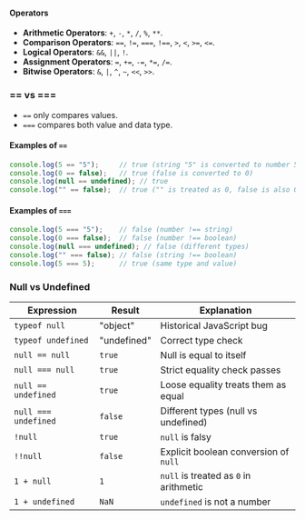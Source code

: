 #### Operators

- **Arithmetic Operators**: `+`, `-`, `*`, `/`, `%`, `**`.
- **Comparison Operators**: `==`, `!=`, `===`, `!==`, `>`, `<`, `>=`, `<=`.
- **Logical Operators**: `&&`, `||`, `!`.
- **Assignment Operators**: `=`, `+=`, `-=`, `*=`, `/=`.
- **Bitwise Operators**: `&`, `|`, `^`, `~`, `<<`, `>>`.

### **== vs ===**
- `==` only compares values.
- `===` compares both value and data type.
    
#### **Examples of `==`**
```javascript
console.log(5 == "5");     // true (string "5" is converted to number 5)
console.log(0 == false);   // true (false is converted to 0)
console.log(null == undefined); // true
console.log("" == false);  // true ("" is treated as 0, false is also 0)
```

#### **Examples of `===`**
```javascript
console.log(5 === "5");    // false (number !== string)
console.log(0 === false);  // false (number !== boolean)
console.log(null === undefined); // false (different types)
console.log("" === false); // false (string !== boolean)
console.log(5 === 5);      // true (same type and value)
```

### **Null vs Undefined**

| Expression         | Result       | Explanation                          |
|-------------------|-------------|----------------------------------|
| `typeof null`        | "object"     | Historical JavaScript bug  |
| `typeof undefined`   | "undefined"  | Correct type check  |
| `null == null`       | `true`         | Null is equal to itself  |
| `null === null`      | `true`         | Strict equality check passes  |
| `null == undefined`  | `true`         | Loose equality treats them as equal  |
| `null === undefined` | `false`        | Different types (null vs undefined)  |
| `!null`              | `true`         | `null` is falsy  |
| `!!null`             | `false`        | Explicit boolean conversion of `null`  |
| `1 + null`           | `1`            | `null` is treated as `0` in arithmetic  |
| `1 + undefined`      | `NaN`          | `undefined` is not a number  |

